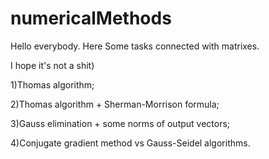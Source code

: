 # numericalMethods
Hello everybody.
Here Some tasks connected with matrixes.

I hope it's not a shit)

1)Thomas algorithm;

2)Thomas algorithm + Sherman-Morrison formula;

3)Gauss elimination + some norms of output vectors;

4)Conjugate gradient method vs Gauss-Seidel algorithms.
